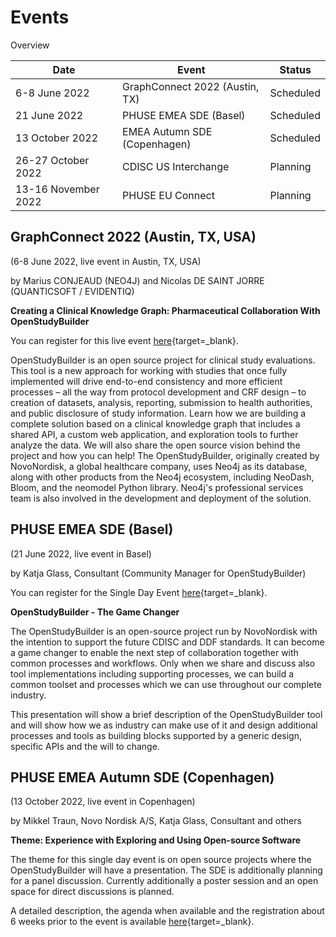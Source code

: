# Events

Overview

Date | Event | Status 
-- | -- | -- 
6-8 June 2022 | GraphConnect 2022 (Austin, TX)  | Scheduled
21 June 2022 | PHUSE EMEA SDE (Basel) | Scheduled
13 October 2022 | EMEA Autumn SDE (Copenhagen) | Scheduled 
26-27 October 2022 | CDISC US Interchange |  Planning   
13-16 November 2022 | PHUSE EU Connect |  Planning 

## GraphConnect 2022 (Austin, TX, USA)

(6-8 June 2022, live event in Austin, TX, USA)

by Marius CONJEAUD (NEO4J) and Nicolas DE SAINT JORRE (QUANTICSOFT / EVIDENTIQ)

**Creating a Clinical Knowledge Graph: Pharmaceutical Collaboration With OpenStudyBuilder**

You can register for this live event [here](https://www.graphconnect.com/agenda){target=_blank}.

OpenStudyBuilder is an open source project for clinical study evaluations. This tool is a new approach for working with studies that once fully implemented will drive end-to-end consistency and more efficient processes – all the way from protocol development and CRF design – to creation of datasets, analysis, reporting, submission to health authorities, and public disclosure of study information. Learn how we are building a complete solution based on a clinical knowledge graph that includes a shared API, a custom web application, and exploration tools to further analyze the data. We will also share the open source vision behind the project and how you can help! The OpenStudyBuilder, originally created by NovoNordisk, a global healthcare company, uses Neo4j as its database, along with other products from the Neo4j ecosystem, including NeoDash, Bloom, and the neomodel Python library. Neo4j's professional services team is also involved in the development and deployment of the solution.

## PHUSE EMEA SDE (Basel)

(21 June 2022, live event in Basel)

by Katja Glass, Consultant (Community Manager for OpenStudyBuilder)

You can register for the Single Day Event [here](https://www.eventsforce.net/attend/frontend/reg/tOtherPage.csp?pageID=8589&eventID=15&traceRedir=2){target=_blank}.

**OpenStudyBuilder - The Game Changer**

The OpenStudyBuilder is an open-source project run by NovoNordisk with the intention to support the future CDISC and DDF standards. It can become a game changer to enable the next step of collaboration together with common processes and workflows. Only when we share and discuss also tool implementations including supporting processes, we can build a common toolset and processes which we can use throughout our complete industry.

This presentation will show a brief description of the OpenStudyBuilder tool and will show how we as industry can make use of it and design additional processes and tools as building blocks supported by a generic design, specific APIs and the will to change.

## PHUSE EMEA Autumn SDE (Copenhagen)

(13 October 2022, live event in Copenhagen)

by Mikkel Traun, Novo Nordisk A/S, Katja Glass, Consultant and others

**Theme: Experience with Exploring and Using Open-source Software**

The theme for this single day event is on open source projects where the OpenStudyBuilder will have a presentation. The SDE is additionally planning for a panel discussion. Currently additionally a poster session and an open space for direct discussions is planned.

A detailed description, the agenda when available and the registration about 6 weeks prior to the event is available [here](https://www.eventsforce.net/attend/frontend/reg/tOtherPage.csp?pageID=8559&eventID=15&traceRedir=2){target=_blank}.

